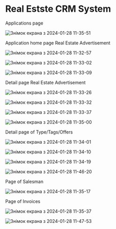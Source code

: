 # Real Estste CRM System

Applications page

![Знімок екрана з 2024-01-28 11-35-51](https://github.com/kostya-kononenko/real_estate_crm_system_odoo/assets/107486491/4d681c9c-aa3b-40e0-8878-1c72140720e5)

Application home page Real Estate Advertisement

![Знімок екрана з 2024-01-28 11-32-57](https://github.com/kostya-kononenko/real_estate_crm_system_odoo/assets/107486491/5e217995-03df-4ddf-88d0-3855b4a3c6ed)

![Знімок екрана з 2024-01-28 11-33-02](https://github.com/kostya-kononenko/real_estate_crm_system_odoo/assets/107486491/2d1217a1-5b00-4fc5-a078-126d0948e70d)

![Знімок екрана з 2024-01-28 11-33-09](https://github.com/kostya-kononenko/real_estate_crm_system_odoo/assets/107486491/ca64c634-d217-4313-94e2-5ab7701229b6)

Detail page Real Estate Advertisement

![Знімок екрана з 2024-01-28 11-33-26](https://github.com/kostya-kononenko/real_estate_crm_system_odoo/assets/107486491/5d5a6ea8-6ad7-4c60-8126-fec27a115501)

![Знімок екрана з 2024-01-28 11-33-32](https://github.com/kostya-kononenko/real_estate_crm_system_odoo/assets/107486491/e601c14d-2800-440a-8fc7-e6443b483811)

![Знімок екрана з 2024-01-28 11-33-37](https://github.com/kostya-kononenko/real_estate_crm_system_odoo/assets/107486491/78eabfea-9560-47f8-a95f-6a638454b3b2)

![Знімок екрана з 2024-01-28 11-35-00](https://github.com/kostya-kononenko/real_estate_crm_system_odoo/assets/107486491/93595530-731c-48c4-b96b-17bb46d56b03)

Detail page of Type/Tags/Offers

![Знімок екрана з 2024-01-28 11-34-01](https://github.com/kostya-kononenko/real_estate_crm_system_odoo/assets/107486491/ce0e3bd0-429e-4d9c-bbe0-4ff95ddecb72)

![Знімок екрана з 2024-01-28 11-34-10](https://github.com/kostya-kononenko/real_estate_crm_system_odoo/assets/107486491/a4b99d2e-1f81-4478-a4fb-5cb0f50f9285)

![Знімок екрана з 2024-01-28 11-34-19](https://github.com/kostya-kononenko/real_estate_crm_system_odoo/assets/107486491/4cb34ec5-da98-4f8c-b46e-d6fb96a5e9e4)

![Знімок екрана з 2024-01-28 11-46-20](https://github.com/kostya-kononenko/real_estate_crm_system_odoo/assets/107486491/248329f9-8253-440e-addc-0ff3ca8156ed)


Page of Salesman

![Знімок екрана з 2024-01-28 11-35-17](https://github.com/kostya-kononenko/real_estate_crm_system_odoo/assets/107486491/3d0a9b87-cd17-4b4a-953a-f35ce78f7051)

Page of Invoices

![Знімок екрана з 2024-01-28 11-35-37](https://github.com/kostya-kononenko/real_estate_crm_system_odoo/assets/107486491/9f83855f-8a10-4c7e-b41a-9d20a64438fb)

![Знімок екрана з 2024-01-28 11-47-53](https://github.com/kostya-kononenko/real_estate_crm_system_odoo/assets/107486491/d330a3ad-18e1-475d-9404-42132f0e7a2a)







